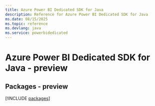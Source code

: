 ```yaml
---
title: Azure Power BI Dedicated SDK for Java
description: Reference for Azure Power BI Dedicated SDK for Java
ms.date: 08/15/2025
ms.topic: reference
ms.devlang: java
ms.service: powerbidedicated
---
```

# Azure Power BI Dedicated SDK for Java - preview
## Packages - preview
[!INCLUDE [packages](power-bi-dedicated-index.md)]